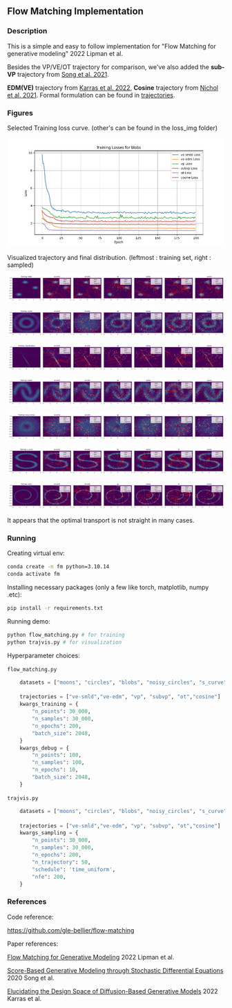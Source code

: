 ## Flow Matching Implementation

### Description

This is a simple and easy to follow implementation for "Flow Matching for generative modeling" 2022 Lipman et al.



Besides the VP/VE/OT trajectory for comparison, we've also added the **sub-VP** trajectory from [Song et al. 2021](https://arxiv.org/abs/2011.13456).

**EDM(VE)** trajectory from [Karras et al. 2022](https://arxiv.org/abs/2206.00364), **Cosine** trajectory from [Nichol et al. 2021](https://arxiv.org/abs/2102.09672). Formal formulation can be found in [trajectories](./docs/trajectories.pdf).



### Figures

Selected Training loss curve. (other's can be found in the loss_img folder)

![loss_blobs](./loss_img/loss_blobs.png)

Visualized trajectory and final distribution. (leftmost : training set, right : sampled)

![trajectory_blobs](./trajectory_visual/trajectory_blobs.png)

![trajectory_circles](./trajectory_visual/trajectory_circles.png)

![trajectory_classification](./trajectory_visual/trajectory_classification.png)

![trajectory_moons](./trajectory_visual/trajectory_moons.png)

![trajectory_noisy_circles](./trajectory_visual/trajectory_noisy_circles.png)

![trajectory_s_curve](./trajectory_visual/trajectory_s_curve.png)

![trajectory_swiss](./trajectory_visual/trajectory_swiss.png)



It appears that the optimal transport is not straight in many cases.



### Running

Creating virtual env:

```bash
conda create -n fm python=3.10.14
conda activate fm
```

Installing  necessary packages (only a few like torch, matplotlib, numpy .etc):

```bash
pip install -r requirements.txt
```

Running demo:

```py
python flow_matching.py # for training
python trajvis.py # for visualization
```



Hyperparameter choices:

`flow_matching.py`

```python
    datasets = ["moons", "circles", "blobs", "noisy_circles", "s_curve", "classification", "swiss"]
    
    trajectories = ["ve-smld","ve-edm", "vp", "subvp", "ot","cosine"]
    kwargs_training = {
        "n_points": 30_000,
        "n_samples": 30_000,
        "n_epochs": 200,
        "batch_size": 2048,
    }
    kwargs_debug = {
        "n_points": 100,
        "n_samples": 100,
        "n_epochs": 10,
        "batch_size": 2048,        
    }
```

`trajvis.py`

```python
    datasets = ["moons", "circles", "blobs", "noisy_circles", "s_curve", "classification", "swiss"]
    
    trajectories = ["ve-smld","ve-edm", "vp", "subvp", "ot","cosine"]
    kwargs_sampling = {
        "n_points": 30_000,
        "n_samples": 30_000,
        "n_epochs": 200,
        "n_trajectory": 50,
        "schedule": 'time_uniform',
        "nfe": 200,
    }
```









### References

Code reference:

https://github.com/gle-bellier/flow-matching

Paper references:

[Flow Matching for Generative Modeling](https://arxiv.org/abs/2210.02747) 2022 Lipman et al.

[Score-Based Generative Modeling through Stochastic Differential Equations](https://arxiv.org/abs/2011.13456) 2020 Song et al.

[Elucidating the Design Space of Diffusion-Based Generative Models](https://arxiv.org/abs/2206.00364) 2022 Karras et al.